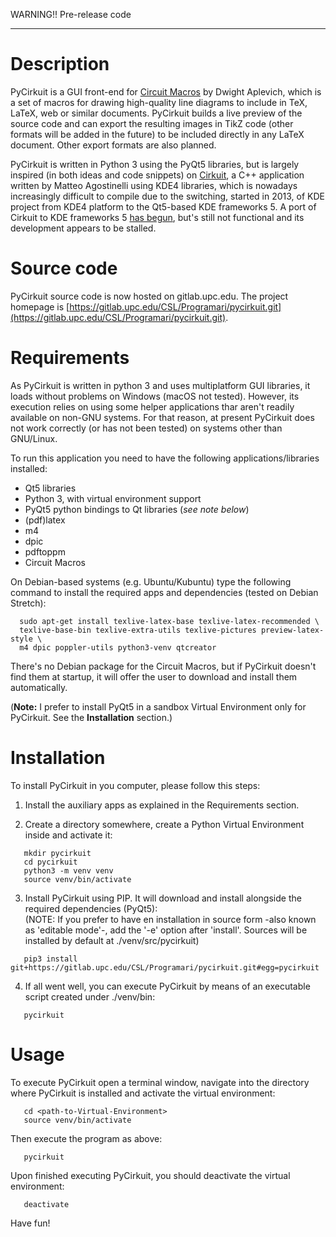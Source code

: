 WARNING!!  Pre-release code
* * *


# Description #

PyCirkuit is a GUI front-end for [Circuit Macros] by Dwight Aplevich, which is a set of macros for drawing high-quality line diagrams to include in TeX, LaTeX, web or similar documents. PyCirkuit builds a live preview of the source code and can export the resulting images in TikZ code (other formats will be added in the future) to be included directly in any LaTeX document. Other export formats are also planned.

PyCirkuit is written in Python 3 using the PyQt5 libraries, but is largely inspired (in both ideas and code snippets) on [Cirkuit], a C++ application written by Matteo Agostinelli using KDE4 libraries, which is nowadays increasingly difficult to compile due to the switching, started in 2013, of KDE project from KDE4 platform to the Qt5-based KDE frameworks 5. A port of Cirkuit to KDE frameworks 5 [has begun], but's still not functional and its development appears to be stalled.

[Circuit Macros]: <https://ece.uwaterloo.ca/~aplevich/Circuit_macros/>
(M4 Macros for diagram and circuit drawing)

[Cirkuit]: <https://wwwu.uni-klu.ac.at/magostin/cirkuit.html>
(Cirkuit)

[has begun]: <https://cgit.kde.org/cirkuit.git/>


# Source code #

PyCirkuit source code is now hosted on gitlab.upc.edu. The project homepage is [https://gitlab.upc.edu/CSL/Programari/pycirkuit.git](https://gitlab.upc.edu/CSL/Programari/pycirkuit.git).


# Requirements #

As PyCirkuit is written in python 3 and uses multiplatform GUI libraries, it loads without problems on Windows (macOS not tested). However, its execution relies on using some helper applications thar aren't readily available on non-GNU systems. For that reason, at present PyCirkuit does not work correctly (or has not been tested) on systems other than GNU/Linux.

To run this application you need to have the following applications/libraries installed:

  * Qt5 libraries
  * Python 3, with virtual environment support
  * PyQt5 python bindings to Qt libraries (*see note below*)
  * (pdf)latex
  * m4
  * dpic
  * pdftoppm
  * Circuit Macros

On Debian-based systems (e.g. Ubuntu/Kubuntu) type the following command to install the required apps and dependencies (tested on Debian Stretch):

```shell
  sudo apt-get install texlive-latex-base texlive-latex-recommended \
  texlive-base-bin texlive-extra-utils texlive-pictures preview-latex-style \
  m4 dpic poppler-utils python3-venv qtcreator
```

There's no Debian package for the Circuit Macros, but if PyCirkuit doesn't find them at startup, it will offer the user to download and install them automatically.

(**Note:** I prefer to install PyQt5 in a sandbox Virtual Environment only for PyCirkuit. See the **Installation** section.)


# Installation #

To install PyCirkuit in you computer, please follow this steps:

  1. Install the auxiliary apps as explained in the Requirements section.

  2. Create a directory somewhere, create a Python Virtual Environment inside and activate it:
  
```shell
   mkdir pycirkuit
   cd pycirkuit
   python3 -m venv venv
   source venv/bin/activate
```

  3. Install PyCirkuit using PIP. It will download and install alongside the required dependencies (PyQt5):\
    (NOTE: If you prefer to have en installation in source form -also known as 'editable mode'-,  add the '-e' option after 'install'. Sources will be installed by default at ./venv/src/pycirkuit)

```shell
   pip3 install git+https://gitlab.upc.edu/CSL/Programari/pycirkuit.git#egg=pycirkuit
```

  4. If all went well, you can execute PyCirkuit by means of an executable script created under ./venv/bin:

```shell
   pycirkuit
```


# Usage #

To execute PyCirkuit open a terminal window, navigate into the directory where PyCirkuit is installed and activate the virtual environment:

```shell
   cd <path-to-Virtual-Environment>
   source venv/bin/activate
```

Then execute the program as above:

```shell
   pycirkuit
```

Upon finished executing PyCirkuit, you should deactivate the virtual environment:

```shell
   deactivate
```

Have fun!